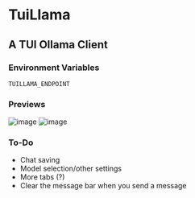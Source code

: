 # TuiLlama
## A TUI Ollama Client

### Environment Variables
`TUILLAMA_ENDPOINT`

### Previews
![image](https://github.com/user-attachments/assets/f0a0a15d-dd36-4677-ad5c-0f1895dc993d)
![image](https://github.com/user-attachments/assets/2f8d335f-bb88-43fb-a2cf-b37a14fab6e3)

### To-Do
- Chat saving
- Model selection/other settings
- More tabs (?)
- Clear the message bar when you send a message
